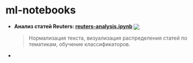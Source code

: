 # ml-notebooks
- **Анализ статей Reuters:   [reuters-analysis.ipynb](./reuters-analysis.ipynb) [<img src="https://colab.research.google.com/assets/colab-badge.svg" align="center">](https://colab.research.google.com/github/mipatov/ml-notebooks/blob/master/reuters-analysis.ipynb)**

    > Нормализация текста, визуализация распределения статей по тематикам, обучение классификаторов.
- 